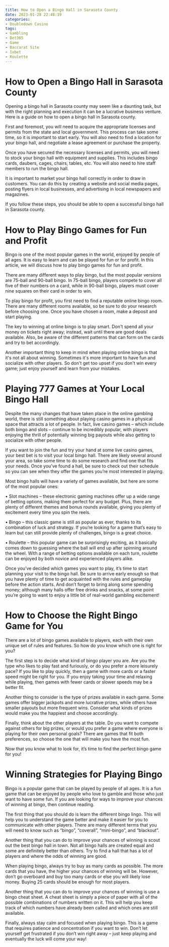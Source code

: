 ```yaml
---
title: How to Open a Bingo Hall in Sarasota County 
date: 2023-01-28 22:48:19
categories:
- Doubledown Casino
tags:
- Gambling
- Bet365
- Game
- Baccarat Site
- 1xbet
- Roulette
---
```



#  How to Open a Bingo Hall in Sarasota County 

Opening a bingo hall in Sarasota county may seem like a daunting task, but with the right planning and execution it can be a lucrative business venture. Here is a guide on how to open a bingo hall in Sarasota county.

First and foremost, you will need to acquire the appropriate licenses and permits from the state and local government. This process can take some time, so it is important to start early. You will also need to find a location for your bingo hall, and negotiate a lease agreement or purchase the property.

Once you have secured the necessary licenses and permits, you will need to stock your bingo hall with equipment and supplies. This includes bingo cards, daubers, cages, chairs, tables, etc. You will also need to hire staff members to run the bingo hall.

It is important to market your bingo hall correctly in order to draw in customers. You can do this by creating a website and social media pages, posting flyers in local businesses, and advertising in local newspapers and magazines.

If you follow these steps, you should be able to open a successful bingo hall in Sarasota county.

#  How to Play Bingo Games for Fun and Profit 

Bingo is one of the most popular games in the world, enjoyed by people of all ages. It is easy to learn and can be played for fun or for profit. In this article, we will discuss how to play bingo games for fun and profit.

There are many different ways to play bingo, but the most popular versions are 75-ball and 90-ball bingo. In 75-ball bingo, players compete to cover all five of their numbers on a card, while in 90-ball bingo, players must cover nine squares on their card in order to win.

To play bingo for profit, you first need to find a reputable online bingo room. There are many different rooms available, so be sure to do your research before choosing one. Once you have chosen a room, make a deposit and start playing.

The key to winning at online bingo is to play smart. Don't spend all your money on tickets right away; instead, wait until there are good deals available. Also, be aware of the different patterns that can form on the cards and try to bet accordingly.

Another important thing to keep in mind when playing online bingo is that it's not all about winning. Sometimes it's more important to have fun and socialize with other players. So don't get too upset if you don't win every game; just enjoy yourself and learn from your mistakes.

#  Playing 777 Games at Your Local Bingo Hall 

Despite the many changes that have taken place in the online gambling world, there is still something about playing casino games in a physical space that attracts a lot of people. In fact, live casino games – which include both bingo and slots – continue to be incredibly popular, with players enjoying the thrill of potentially winning big payouts while also getting to socialize with other people.

If you want to join the fun and try your hand at some live casino games, your best bet is to visit your local bingo hall. There are likely several around your area, so take some time to do some research and find one that fits your needs. Once you’ve found a hall, be sure to check out their schedule so you can see when they offer the games you’re most interested in playing.

Most bingo halls will have a variety of games available, but here are some of the most popular ones:

• Slot machines – these electronic gaming machines offer up a wide range of betting options, making them perfect for any budget. Plus, there are plenty of different themes and bonus rounds available, giving you plenty of excitement every time you spin the reels.

• Bingo – this classic game is still as popular as ever, thanks to its combination of luck and strategy. If you’re looking for a game that’s easy to learn but can still provide plenty of challenges, bingo is a great choice.

• Roulette – this popular game can be surprisingly exciting, as it basically comes down to guessing where the ball will end up after spinning around the wheel. With a range of betting options available on each turn, roulette can be enjoyed by both novice and experienced players alike.

Once you’ve decided which games you want to play, it’s time to start planning your visit to the bingo hall. Be sure to arrive early enough so that you have plenty of time to get acquainted with the rules and gameplay before the action starts. And don’t forget to bring along some spending money; although many halls offer free drinks and snacks, at some point you’re going to want to enjoy a little bit of real-world gambling excitement!

#  How to Choose the Right Bingo Game for You 

There are a lot of bingo games available to players, each with their own unique set of rules and features. So how do you know which one is right for you? 

The first step is to decide what kind of bingo player you are. Are you the type who likes to play fast and furiously, or do you prefer a more leisurely pace? If you like to play quickly, then a game with more cards or a faster speed might be right for you. If you enjoy taking your time and relaxing while playing, then games with fewer cards or slower speeds may be a better fit.

Another thing to consider is the type of prizes available in each game. Some games offer bigger jackpots and more lucrative prizes, while others have smaller payouts but more frequent wins. Consider what kinds of prizes would make you the happiest and choose accordingly.

Finally, think about the other players at the table. Do you want to compete against others for big prizes, or would you prefer a game where everyone is playing for their own personal goals? There are games that fit both preferences, so choose the one that will make you have the most fun.

Now that you know what to look for, it’s time to find the perfect bingo game for you!

#  Winning Strategies for Playing Bingo

Bingo is a popular game that can be played by people of all ages. It is a fun game that can be enjoyed by people who love to gamble and those who just want to have some fun. If you are looking for ways to improve your chances of winning at bingo, then continue reading.

The first thing that you should do is learn the different bingo lingo. This will help you to understand the game better and make it easier for you to communicate with other players. There are many different terms that you will need to know such as “bingo”, “coverall”, “mini-bingo”, and “blackout”.

Another thing that you can do to improve your chances of winning is scout out the best bingo hall in town. Not all bingo halls are created equal and some are definitely better than others. Try to find a hall that has a lot of players and where the odds of winning are good.

When playing bingo, always try to buy as many cards as possible. The more cards that you have, the higher your chances of winning will be. However, don’t go overboard and buy too many cards or else you will likely lose money. Buying 25 cards should be enough for most players.

Another thing that you can do to improve your chances of winning is use a bingo cheat sheet. A cheat sheet is simply a piece of paper with all of the possible combinations of numbers written on it. This will help you keep track of which numbers have already been called and which ones are still available.

Finally, always stay calm and focused when playing bingo. This is a game that requires patience and concentration if you want to win. Don’t let yourself get frustrated if you don’t win right away – just keep playing and eventually the luck will come your way!